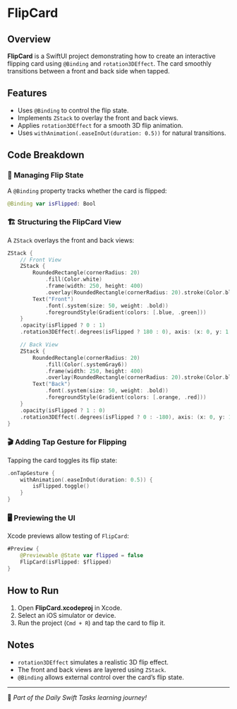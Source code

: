 # FlipCard

## Overview
**FlipCard** is a SwiftUI project demonstrating how to create an interactive flipping card using `@Binding` and `rotation3DEffect`. The card smoothly transitions between a front and back side when tapped.

## Features
- Uses `@Binding` to control the flip state.
- Implements `ZStack` to overlay the front and back views.
- Applies `rotation3DEffect` for a smooth 3D flip animation.
- Uses `withAnimation(.easeInOut(duration: 0.5))` for natural transitions.

## Code Breakdown

### 🔄 Managing Flip State
A `@Binding` property tracks whether the card is flipped:

```swift
@Binding var isFlipped: Bool
```

### 🏗️ Structuring the FlipCard View
A `ZStack` overlays the front and back views:

```swift
ZStack {
    // Front View
    ZStack {
        RoundedRectangle(cornerRadius: 20)
            .fill(Color.white)
            .frame(width: 250, height: 400)
            .overlay(RoundedRectangle(cornerRadius: 20).stroke(Color.black, lineWidth: 4))
        Text("Front")
            .font(.system(size: 50, weight: .bold))
            .foregroundStyle(Gradient(colors: [.blue, .green]))
    }
    .opacity(isFlipped ? 0 : 1)
    .rotation3DEffect(.degrees(isFlipped ? 180 : 0), axis: (x: 0, y: 1, z: 0))

    // Back View
    ZStack {
        RoundedRectangle(cornerRadius: 20)
            .fill(Color(.systemGray6))
            .frame(width: 250, height: 400)
            .overlay(RoundedRectangle(cornerRadius: 20).stroke(Color.black, lineWidth: 4))
        Text("Back")
            .font(.system(size: 50, weight: .bold))
            .foregroundStyle(Gradient(colors: [.orange, .red]))
    }
    .opacity(isFlipped ? 1 : 0)
    .rotation3DEffect(.degrees(isFlipped ? 0 : -180), axis: (x: 0, y: 1, z: 0))
}
```

### 🎬 Adding Tap Gesture for Flipping
Tapping the card toggles its flip state:

```swift
.onTapGesture {
    withAnimation(.easeInOut(duration: 0.5)) {
        isFlipped.toggle()
    }
}
```

### 🖥️ Previewing the UI
Xcode previews allow testing of `FlipCard`:

```swift
#Preview {
    @Previewable @State var flipped = false
    FlipCard(isFlipped: $flipped)
}
```

## How to Run
1. Open **FlipCard.xcodeproj** in Xcode.
2. Select an iOS simulator or device.
3. Run the project (`Cmd + R`) and tap the card to flip it.

## Notes
- `rotation3DEffect` simulates a realistic 3D flip effect.
- The front and back views are layered using `ZStack`.
- `@Binding` allows external control over the card’s flip state.

---
🚀 *Part of the Daily Swift Tasks learning journey!*